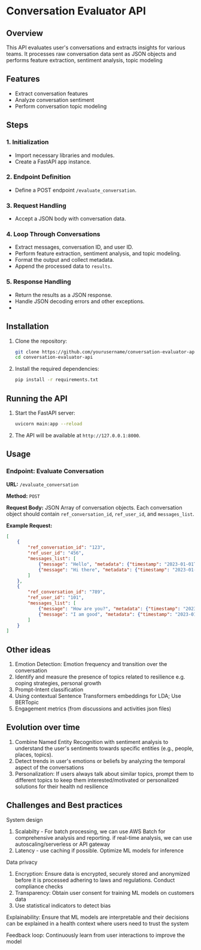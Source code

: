 # Conversation Evaluator API  
  
## Overview  
This API evaluates user's conversations and extracts insights for various teams. It processes raw conversation data sent as JSON objects and performs feature extraction, sentiment analysis, topic modeling
  
## Features  
- Extract conversation features  
- Analyze conversation sentiment  
- Perform conversation topic modeling

  
## Steps  
  
### 1. Initialization  
  
- Import necessary libraries and modules.  
- Create a FastAPI app instance.  
  
### 2. Endpoint Definition  
  
- Define a POST endpoint `/evaluate_conversation`.  
  
### 3. Request Handling  
  
- Accept a JSON body with conversation data.  
  
### 4. Loop Through Conversations  
  
- Extract messages, conversation ID, and user ID.  
- Perform feature extraction, sentiment analysis, and topic modeling.  
- Format the output and collect metadata.  
- Append the processed data to `results`.  
  
### 5. Response Handling  
  
- Return the results as a JSON response.  
- Handle JSON decoding errors and other exceptions.
- 
## Installation  
  
1. Clone the repository:  
    ```bash  
    git clone https://github.com/yourusername/conversation-evaluator-api.git  
    cd conversation-evaluator-api  
    ```  
  
2. Install the required dependencies:  
    ```bash  
    pip install -r requirements.txt  
    ```  
  
## Running the API  
  
1. Start the FastAPI server:  
    ```bash  
    uvicorn main:app --reload  
    ```  
  
2. The API will be available at `http://127.0.0.1:8000`.  
  
## Usage  
  
### Endpoint: Evaluate Conversation  
  
**URL:** `/evaluate_conversation`  
  
**Method:** `POST`  
  
**Request Body:** JSON Array of conversation objects. Each conversation object should contain `ref_conversation_id`, `ref_user_id`, and `messages_list`.  
  
**Example Request:**  
```json  
[  
    {  
        "ref_conversation_id": "123",  
        "ref_user_id": "456",  
        "messages_list": [  
            {"message": "Hello", "metadata": {"timestamp": "2023-01-01T00:00:00Z"}},  
            {"message": "Hi there", "metadata": {"timestamp": "2023-01-01T00:01:00Z"}}  
        ]  
    },  
    {  
        "ref_conversation_id": "789",  
        "ref_user_id": "101",  
        "messages_list": [  
            {"message": "How are you?", "metadata": {"timestamp": "2023-01-02T00:00:00Z"}},  
            {"message": "I am good", "metadata": {"timestamp": "2023-01-02T00:01:00Z"}}  
        ]  
    }  
]
```
## Other ideas
1. Emotion Detection: Emotion frequency and transition over the conversation
2. Identify and measure the presence of topics related to resilience e.g. coping strategies, personal growth
3. Prompt-Intent classification
4. Using contextual Sentence Transformers embeddings for LDA; Use BERTopic
5. Engagement metrics (from discussions and activities json files)

## Evolution over time
1. Combine Named Entity Recognition with sentiment analysis to understand the user's sentiments towards specific entities (e.g., people, places, topics).
2. Detect trends in user's emotions or beliefs by analyzing the temporal aspect of the conversations
3. Personalization: If users always talk about similar topics, prompt them to different topics to keep them interested/motivated or personalized solutions for their health nd resilience

## Challenges and Best practices
System design
1. Scalabilty - For batch processing, we can use AWS Batch for comprehensive analysis and reporting. if real-time analysis, we can use autoscaling/serverless or API gateway
2. Latency - use caching if possible. Optimize ML models for inference

Data privacy
1. Encryption: Ensure data is encrypted, securely stored and anonymized before it is processed adhering to laws and regulations. Conduct compliance checks
2. Transparency: Obtain user consent for training ML models on customers data
3. Use statistical indicators to detect bias

Explainability: Ensure that ML models are interpretable and their decisions can be explained in a health context where users need to trust the system

Feedback loop: Continuously learn from user interactions to improve the model





